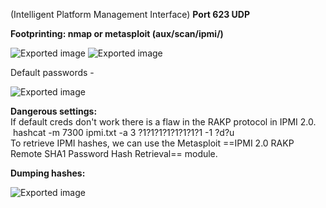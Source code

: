 (Intelligent Platform Management Interface) **Port 623 UDP**
 
**Footprinting: nmap or metasploit (aux/scan/ipmi/)**

![Exported image](Exported%20image%2020240712140407-0.png) ![Exported image](Exported%20image%2020240712140407-1.png)

Default passwords -

![Exported image](Exported%20image%2020240712140407-2.png)  

**Dangerous settings:**  
If default creds don't work there is a flaw in the RAKP protocol in IPMI 2.0.  
 hashcat -m 7300 ipmi.txt -a 3 ?1?1?1?1?1?1?1?1 -1 ?d?u  
To retrieve IPMI hashes, we can use the Metasploit ==IPMI 2.0 RAKP Remote SHA1 Password Hash Retrieval== module.
 
**Dumping hashes:**

![Exported image](Exported%20image%2020240712140407-3.png)